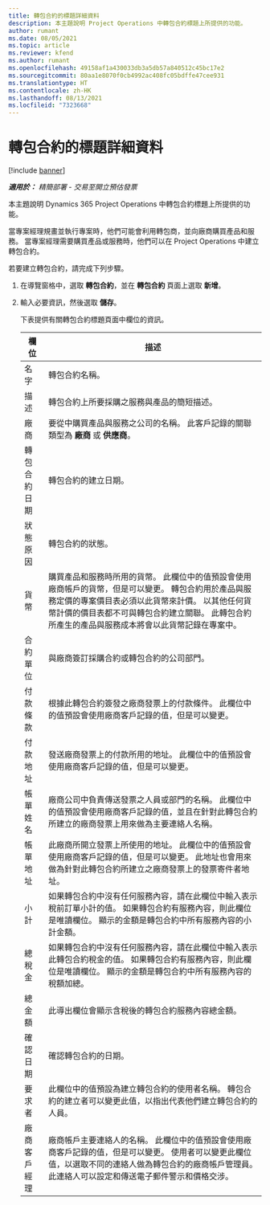 ```yaml
---
title: 轉包合約的標題詳細資料
description: 本主題說明 Project Operations 中轉包合約標題上所提供的功能。
author: rumant
ms.date: 08/05/2021
ms.topic: article
ms.reviewer: kfend
ms.author: rumant
ms.openlocfilehash: 49158af1a430033db3a5db57a840512c45bc17e2
ms.sourcegitcommit: 80aa1e8070f0cb4992ac408fc05bdffe47cee931
ms.translationtype: HT
ms.contentlocale: zh-HK
ms.lasthandoff: 08/13/2021
ms.locfileid: "7323668"
---
```

# <a name="header-details-for-subcontracts"></a>轉包合約的標題詳細資料

[!include [banner](../../includes/dataverse-preview.md)]

_**適用於：** 精簡部署 - 交易至開立預估發票_

本主題說明 Dynamics 365 Project Operations 中轉包合約標題上所提供的功能。

當專案經理規畫並執行專案時，他們可能會利用轉包商，並向廠商購買產品和服務。 當專案經理需要購買產品或服務時，他們可以在 Project Operations 中建立轉包合約。

若要建立轉包合約，請完成下列步驟。

1. 在導覽窗格中，選取 **轉包合約**，並在 **轉包合約** 頁面上選取 **新增**。
2. 輸入必要資訊，然後選取 **儲存**。

    下表提供有關轉包合約標題頁面中欄位的資訊。

    | **欄位** | **描述** |
    | --- | --- | 
    | 名字 | 轉包合約名稱。 |
    | 描述 | 轉包合約上所要採購之服務與產品的簡短描述。 |
    | 廠商 | 要從中購買產品與服務之公司的名稱。 此客戶記錄的關聯類型為 **廠商** 或 **供應商**。 |
    | 轉包合約日期 | 轉包合約的建立日期。 |
    | 狀態原因 | 轉包合約的狀態。 |
    | 貨幣 | 購買產品和服務時所用的貨幣。 此欄位中的值預設會使用廠商帳戶的貨幣，但是可以變更。 轉包合約用於產品與服務定價的專案價目表必須以此貨幣來計價。 以其他任何貨幣計價的價目表都不可與轉包合約建立關聯。 此轉包合約所產生的產品與服務成本將會以此貨幣記錄在專案中。 |
    | 合約單位 | 與廠商簽訂採購合約或轉包合約的公司部門。 |
    | 付款條款 | 根據此轉包合約簽發之廠商發票上的付款條件。 此欄位中的值預設會使用廠商客戶記錄的值，但是可以變更。 |
    | 付款地址 | 發送廠商發票上的付款所用的地址。 此欄位中的值預設會使用廠商客戶記錄的值，但是可以變更。 |
    | 帳單姓名 | 廠商公司中負責傳送發票之人員或部門的名稱。 此欄位中的值預設會使用廠商客戶記錄的值，並且在針對此轉包合約所建立的廠商發票上用來做為主要連絡人名稱。 |
    | 帳單地址 | 此廠商所開立發票上所使用的地址。 此欄位中的值預設會使用廠商客戶記錄的值，但是可以變更。 此地址也會用來做為針對此轉包合約所建立之廠商發票上的發票寄件者地址。 |
    | 小計 | 如果轉包合約中沒有任何服務內容，請在此欄位中輸入表示稅前訂單小計的值。 如果轉包合約有服務內容，則此欄位是唯讀欄位。 顯示的金額是轉包合約中所有服務內容的小計金額。 |
    | 總稅金 | 如果轉包合約中沒有任何服務內容，請在此欄位中輸入表示此轉包合約稅金的值。 如果轉包合約有服務內容，則此欄位是唯讀欄位。 顯示的金額是轉包合約中所有服務內容的稅額加總。 |
    | 總金額 |  此導出欄位會顯示含稅後的轉包合約服務內容總金額。  |
    | 確認日期 | 確認轉包合約的日期。  |
    | 要求者 | 此欄位中的值預設為建立轉包合約的使用者名稱。 轉包合約的建立者可以變更此值，以指出代表他們建立轉包合約的人員。  |
    | 廠商客戶經理 | 廠商帳戶主要連絡人的名稱。 此欄位中的值預設會使用廠商客戶記錄的值，但是可以變更。 使用者可以變更此欄位值，以選取不同的連絡人做為轉包合約的廠商帳戶管理員。 此連絡人可以設定和傳送電子郵件警示和價格交涉。 |


